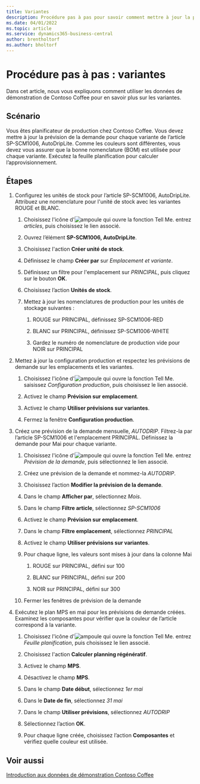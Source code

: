 ```yaml
---
title: Variantes
description: Procédure pas à pas pour savoir comment mettre à jour la prévision de la demande pour chaque variante d’un produit dans Business Central.
ms.date: 04/01/2022
ms.topic: article
ms.service: dynamics365-business-central
author: brentholtorf
ms.author: bholtorf
---
```


# Procédure pas à pas : variantes

Dans cet article, nous vous expliquons comment utiliser les données de démonstration de Contoso Coffee pour en savoir plus sur les variantes.

## Scénario

Vous êtes planificateur de production chez Contoso Coffee. Vous devez mettre à jour la prévision de la demande pour chaque variante de l’article SP-SCM1006, AutoDripLite. Comme les couleurs sont différentes, vous devez vous assurer que la bonne nomenclature (BOM) est utilisée pour chaque variante. Exécutez la feuille planification pour calculer l’approvisionnement.  

## Étapes

1. Configurez les unités de stock pour l’article SP-SCM1006, AutoDripLite. Attribuez une nomenclature pour l'unité de stock avec les variantes ROUGE et BLANC.

    1. Choisissez l'icône d'![ampoule qui ouvre la fonction Tell Me.](../../media/ui-search/search_small.png "Dites-moi ce que vous voulez faire") entrez *articles*, puis choisissez le lien associé.  

    2. Ouvrez l’élément **SP-SCM1006, AutoDripLite**.

    3. Choisissez l'action **Créer unité de stock**.  

    4. Définissez le champ **Créer par** sur *Emplacement et variante*.

    5. Définissez un filtre pour l'emplacement sur *PRINCIPAL*, puis cliquez sur le bouton **OK**.

    6. Choisissez l’action **Unités de stock**.  

    7. Mettez à jour les nomenclatures de production pour les unités de stockage suivantes :

        1. ROUGE sur PRINCIPAL, définissez SP-SCM1006-RED  

        2. BLANC sur PRINCIPAL, définissez SP-SCM1006-WHITE  

        3. Gardez le numéro de nomenclature de production vide pour NOIR sur PRINCIPAL  

2. Mettez à jour la configuration production et respectez les prévisions de demande sur les emplacements et les variantes.  

    1. Choisissez l'icône d'![ampoule qui ouvre la fonction Tell Me.](../../media/ui-search/search_small.png "Dites-moi ce que vous voulez faire") saisissez *Configuration production*, puis choisissez le lien associé.  

    2. Activez le champ **Prévision sur emplacement**.

    3. Activez le champ **Utiliser prévisions sur variantes**.

    4. Fermez la fenêtre **Configuration production**.

3. Créez une prévision de la demande mensuelle, *AUTODRIP*. Filtrez-la par l’article SP-SCM1006 et l'emplacement PRINCIPAL. Définissez la demande pour Mai pour chaque variante. 

    1. Choisissez l'icône d'![ampoule qui ouvre la fonction Tell Me.](../../media/ui-search/search_small.png "Dites-moi ce que vous voulez faire") entrez *Prévision de la demande*, puis sélectionnez le lien associé.

    2. Créez une prévision de la demande et nommez-la *AUTODRIP*.

    3. Choisissez l’action **Modifier la prévision de la demande**.

    4. Dans le champ **Afficher par**, sélectionnez *Mois*.

    5. Dans le champ **Filtre article**, sélectionnez *SP-SCM1006*

    6. Activez le champ **Prévision sur emplacement**.

    7. Dans le champ **Filtre emplacement**, sélectionnez *PRINCIPAL*

    8. Activez le champ **Utiliser prévisions sur variantes**.

    9. Pour chaque ligne, les valeurs sont mises à jour dans la colonne Mai

        1. ROUGE sur PRINCIPAL, défini sur 100

        2. BLANC sur PRINCIPAL, défini sur 200

        3. NOIR sur PRINCIPAL, défini sur 300

    10. Fermer les fenêtres de prévision de la demande

4. Exécutez le plan MPS en mai pour les prévisions de demande créées. Examinez les composantes pour vérifier que la couleur de l’article correspond à la variante.

    1. Choisissez l'icône d'![ampoule qui ouvre la fonction Tell Me.](../../media/ui-search/search_small.png "Dites-moi ce que vous voulez faire") entrez *Feuille planification*, puis choisissez le lien associé.

    2. Choisissez l'action **Calculer planning régénératif**.

    3. Activez le champ **MPS**.

    4. Désactivez le champ **MPS**.

    5. Dans le champ **Date début**, sélectionnez *1er mai*

    6. Dans le **Date de fin**, sélectionnez *31 mai*

    7. Dans le champ **Utiliser prévisions**, sélectionnez *AUTODRIP*

    8. Sélectionnez l’action **OK**.

    9. Pour chaque ligne créée, choisissez l’action **Composantes** et vérifiez quelle couleur est utilisée.  

## Voir aussi

[Introduction aux données de démonstration Contoso Coffee](../contoso-coffee-intro.md)  
